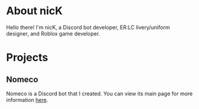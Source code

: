 # About nicK
Hello there! I'm nicK, a Discord bot developer, ER:LC livery/uniform designer, and Roblox game developer.

# Projects
## Nomeco
Nomeco is a Discord bot that I created. You can view its main page for more information [here](https://nickisadev.github.io/Nomeco).

